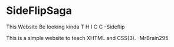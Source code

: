 # SideFlipSaga
This Website Be looking kinda T H I C C
-Sideflip

This is a simple website to teach XHTML and CSS(3).
-MrBrain295
